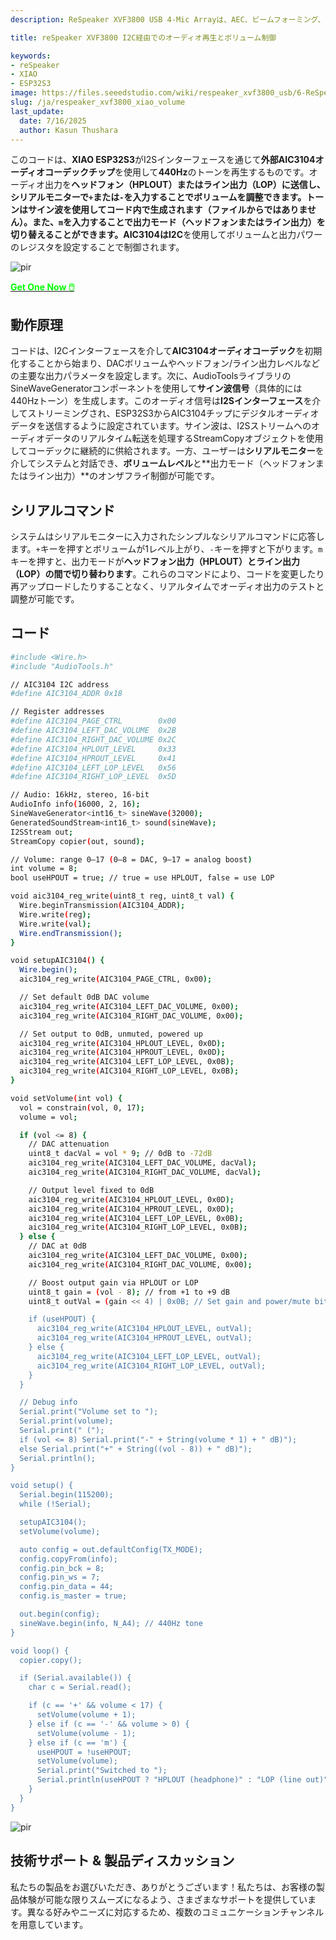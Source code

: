 ```yaml
---
description: ReSpeaker XVF3800 USB 4-Mic Arrayは、AEC、ビームフォーミング、ノイズ抑制、360°音声キャプチャを備えたプロフェッショナルな円形マイクロフォンアレイです。XIAO ESP32S3と組み合わせることで、スマートデバイス、ロボティクス、IoTアプリケーション向けの高度な音声制御を実現します。シームレスな統合とデュアルモードの柔軟性をご体験ください。

title: reSpeaker XVF3800 I2C経由でのオーディオ再生とボリューム制御

keywords:
- reSpeaker
- XIAO
- ESP32S3
image: https://files.seeedstudio.com/wiki/respeaker_xvf3800_usb/6-ReSpeaker-XVF3800-4-Mic-Array-With-XIAO-ESP32S3.jpg
slug: /ja/respeaker_xvf3800_xiao_volume
last_update:
  date: 7/16/2025
  author: Kasun Thushara
---
```


このコードは、**XIAO ESP32S3**がI2Sインターフェースを通じて**外部AIC3104オーディオコーデックチップ**を使用して**440Hz**のトーンを再生するものです。オーディオ出力を**ヘッドフォン（HPLOUT）またはライン出力（LOP）**に送信し、シリアルモニターで`+`または`-`を入力することでボリュームを調整できます。トーンはサイン波を使用してコード内で生成されます（ファイルからではありません）。また、`m`を入力することで出力モード（ヘッドフォンまたはライン出力）を切り替えることができます。AIC3104は**I2C**を使用してボリュームと出力パワーのレジスタを設定することで制御されます。

<p style={{textAlign: 'center'}}><img src="https://files.seeedstudio.com/wiki/respeaker_xvf3800_usb/front-xiao.jpg" alt="pir" width={600} height="auto" /></p>

<div class="get_one_now_container" style={{textAlign: 'center'}}>
    <a class="get_one_now_item" href="https://www.seeedstudio.com/ReSpeaker-XVF3800-4-Mic-Array-With-XIAO-ESP32S3-p-6489.html" target="_blank">
            <strong><span><font color={'FFFFFF'} size={"4"}> Get One Now 🖱️</font></span></strong>
    </a>
</div>

## 動作原理

コードは、I2Cインターフェースを介して**AIC3104オーディオコーデック**を初期化することから始まり、DACボリュームやヘッドフォン/ライン出力レベルなどの主要な出力パラメータを設定します。次に、AudioToolsライブラリのSineWaveGeneratorコンポーネントを使用して**サイン波信号**（具体的には440Hzトーン）を生成します。このオーディオ信号は**I2Sインターフェース**を介してストリーミングされ、ESP32S3からAIC3104チップにデジタルオーディオデータを送信するように設定されています。サイン波は、I2Sストリームへのオーディオデータのリアルタイム転送を処理するStreamCopyオブジェクトを使用してコーデックに継続的に供給されます。一方、ユーザーは**シリアルモニター**を介してシステムと対話でき、**ボリュームレベル**と**出力モード（ヘッドフォンまたはライン出力）**のオンザフライ制御が可能です。

## シリアルコマンド

システムはシリアルモニターに入力されたシンプルなシリアルコマンドに応答します。`+`キーを押すとボリュームが1レベル上がり、`-`キーを押すと下がります。`m`キーを押すと、出力モードが**ヘッドフォン出力（HPLOUT）とライン出力（LOP）の間で切り替わります**。これらのコマンドにより、コードを変更したり再アップロードしたりすることなく、リアルタイムでオーディオ出力のテストと調整が可能です。

## コード

```bash
#include <Wire.h>
#include "AudioTools.h"

// AIC3104 I2C address
#define AIC3104_ADDR 0x18

// Register addresses
#define AIC3104_PAGE_CTRL        0x00
#define AIC3104_LEFT_DAC_VOLUME  0x2B
#define AIC3104_RIGHT_DAC_VOLUME 0x2C
#define AIC3104_HPLOUT_LEVEL     0x33
#define AIC3104_HPROUT_LEVEL     0x41
#define AIC3104_LEFT_LOP_LEVEL   0x56
#define AIC3104_RIGHT_LOP_LEVEL  0x5D

// Audio: 16kHz, stereo, 16-bit
AudioInfo info(16000, 2, 16);
SineWaveGenerator<int16_t> sineWave(32000);
GeneratedSoundStream<int16_t> sound(sineWave);
I2SStream out;
StreamCopy copier(out, sound);

// Volume: range 0–17 (0–8 = DAC, 9–17 = analog boost)
int volume = 8;
bool useHPOUT = true; // true = use HPLOUT, false = use LOP

void aic3104_reg_write(uint8_t reg, uint8_t val) {
  Wire.beginTransmission(AIC3104_ADDR);
  Wire.write(reg);
  Wire.write(val);
  Wire.endTransmission();
}

void setupAIC3104() {
  Wire.begin();
  aic3104_reg_write(AIC3104_PAGE_CTRL, 0x00);

  // Set default 0dB DAC volume
  aic3104_reg_write(AIC3104_LEFT_DAC_VOLUME, 0x00);
  aic3104_reg_write(AIC3104_RIGHT_DAC_VOLUME, 0x00);

  // Set output to 0dB, unmuted, powered up
  aic3104_reg_write(AIC3104_HPLOUT_LEVEL, 0x0D);
  aic3104_reg_write(AIC3104_HPROUT_LEVEL, 0x0D);
  aic3104_reg_write(AIC3104_LEFT_LOP_LEVEL, 0x0B);
  aic3104_reg_write(AIC3104_RIGHT_LOP_LEVEL, 0x0B);
}

void setVolume(int vol) {
  vol = constrain(vol, 0, 17);
  volume = vol;

  if (vol <= 8) {
    // DAC attenuation
    uint8_t dacVal = vol * 9; // 0dB to -72dB
    aic3104_reg_write(AIC3104_LEFT_DAC_VOLUME, dacVal);
    aic3104_reg_write(AIC3104_RIGHT_DAC_VOLUME, dacVal);

    // Output level fixed to 0dB
    aic3104_reg_write(AIC3104_HPLOUT_LEVEL, 0x0D);
    aic3104_reg_write(AIC3104_HPROUT_LEVEL, 0x0D);
    aic3104_reg_write(AIC3104_LEFT_LOP_LEVEL, 0x0B);
    aic3104_reg_write(AIC3104_RIGHT_LOP_LEVEL, 0x0B);
  } else {
    // DAC at 0dB
    aic3104_reg_write(AIC3104_LEFT_DAC_VOLUME, 0x00);
    aic3104_reg_write(AIC3104_RIGHT_DAC_VOLUME, 0x00);

    // Boost output gain via HPLOUT or LOP
    uint8_t gain = (vol - 8); // from +1 to +9 dB
    uint8_t outVal = (gain << 4) | 0x0B; // Set gain and power/mute bits

    if (useHPOUT) {
      aic3104_reg_write(AIC3104_HPLOUT_LEVEL, outVal);
      aic3104_reg_write(AIC3104_HPROUT_LEVEL, outVal);
    } else {
      aic3104_reg_write(AIC3104_LEFT_LOP_LEVEL, outVal);
      aic3104_reg_write(AIC3104_RIGHT_LOP_LEVEL, outVal);
    }
  }

  // Debug info
  Serial.print("Volume set to ");
  Serial.print(volume);
  Serial.print(" (");
  if (vol <= 8) Serial.print("-" + String(volume * 1) + " dB)");
  else Serial.print("+" + String((vol - 8)) + " dB)");
  Serial.println();
}

void setup() {
  Serial.begin(115200);
  while (!Serial);

  setupAIC3104();
  setVolume(volume);

  auto config = out.defaultConfig(TX_MODE);
  config.copyFrom(info);
  config.pin_bck = 8;
  config.pin_ws = 7;
  config.pin_data = 44;
  config.is_master = true;

  out.begin(config);
  sineWave.begin(info, N_A4); // 440Hz tone
}

void loop() {
  copier.copy();

  if (Serial.available()) {
    char c = Serial.read();

    if (c == '+' && volume < 17) {
      setVolume(volume + 1);
    } else if (c == '-' && volume > 0) {
      setVolume(volume - 1);
    } else if (c == 'm') {
      useHPOUT = !useHPOUT;
      setVolume(volume);
      Serial.print("Switched to ");
      Serial.println(useHPOUT ? "HPLOUT (headphone)" : "LOP (line out)");
    }
  }
}

```

<p style={{textAlign: 'center'}}><img src="https://files.seeedstudio.com/wiki/respeaker_xvf3800_usb/volumecontrol.PNG" alt="pir" width={600} height="auto" /></p>

## 技術サポート & 製品ディスカッション

私たちの製品をお選びいただき、ありがとうございます！私たちは、お客様の製品体験が可能な限りスムーズになるよう、さまざまなサポートを提供しています。異なる好みやニーズに対応するため、複数のコミュニケーションチャンネルを用意しています。

<div class="button_tech_support_container">
<a href="https://forum.seeedstudio.com/" class="button_forum"></a> 
<a href="https://www.seeedstudio.com/contacts" class="button_email"></a>
</div>

<div class="button_tech_support_container">
<a href="https://discord.gg/eWkprNDMU7" class="button_discord"></a> 
<a href="https://github.com/Seeed-Studio/wiki-documents/discussions/69" class="button_discussion"></a>
</div>